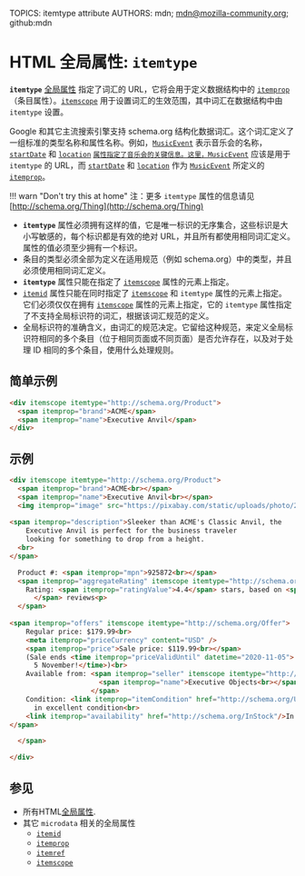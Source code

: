 TOPICS: itemtype attribute
AUTHORS: mdn; mdn@mozilla-community.org; github:mdn

# HTML 全局属性: `itemtype`

**`itemtype`** [全局属性](/zh-hans/webfrontend/HTML_Global_Attributes) 指定了词汇的 URL，它将会用于定义数据结构中的
[`itemprop`](/zh-hans/webfrontend/itemprop_attribute)（条目属性）。[`itemscope`](/zh-hans/webfrontend/itemscope_attribute)
用于设置词汇的生效范围，其中词汇在数据结构中由 `itemtype` 设置。

Google 和其它主流搜索引擎支持 schema.org 结构化数据词汇。这个词汇定义了一组标准的类型名称和属性名称。例如，[`MusicEvent`](http://schema.org/MusicEvent)
表示音乐会的名称，[`startDate`](http://schema.org/startDate) 和 [`location`](http://schema.org/location)
[`属性指定了音乐会的关键信息。这里，MusicEvent`](http://schema.org/MusicEvent) 应该是用于 `itemtype` 的 URL，而 [`startDate`](http://schema.org/startDate)
和 [`location`](http://schema.org/location) 作为 [`MusicEvent`](http://schema.org/MusicEvent) 所定义的 [`itemprop`](/zh-hans/webfrontend/itemprop_attribute)。

!!! warn "Don't try this at home"
    注：更多 `itemtype` 属性的信息请见 [http://schema.org/Thing](http://schema.org/Thing)

- **`itemtype`** 属性必须拥有这样的值，它是唯一标识的无序集合，这些标识是大小写敏感的，每个标识都是有效的绝对 URL，并且所有都使用相同词汇定义。属性的值必须至少拥有一个标识。
- 条目的类型必须全部为定义在适用规范（例如 schema.org）中的类型，并且必须使用相同词汇定义。
- **`itemtype`** 属性只能在指定了 [`itemscope`](/zh-hans/webfrontend/itemscope_attribute) 属性的元素上指定。
- [`itemid`](/zh-hans/webfrontend/itemid_attribute) 属性只能在同时指定了 [`itemscope`](/zh-hans/webfrontend/itemscope_attribute)
和 `itemtype` 属性的元素上指定。
它们必须仅仅在拥有 [`itemscope`](/zh-hans/webfrontend/itemscope_attribute) 属性的元素上指定，它的 `itemtype` 属性指定了不支持全局标识符的词汇，根据该词汇规范的定义。
- 全局标识符的准确含义，由词汇的规范决定。它留给这种规范，来定义全局标识符相同的多个条目（位于相同页面或不同页面）是否允许存在，以及对于处理 ID 相同的多个条目，使用什么处理规则。

## 简单示例

```html
<div itemscope itemtype="http://schema.org/Product">
  <span itemprop="brand">ACME</span>
  <span itemprop="name">Executive Anvil</span>
</div>
```

## 示例

```html
<div itemscope itemtype="http://schema.org/Product">
  <span itemprop="brand">ACME<br></span>
  <span itemprop="name">Executive Anvil<br></span>
  <img itemprop="image" src="https://pixabay.com/static/uploads/photo/2015/09/05/18/15/suitcase-924605_960_720.png" width="50" height="50" alt="Executive Anvil logo" /><br>
  
<span itemprop="description">Sleeker than ACME's Classic Anvil, the
    Executive Anvil is perfect for the business traveler
    looking for something to drop from a height.
  <br>
</span>

  Product #: <span itemprop="mpn">925872<br></span>
  <span itemprop="aggregateRating" itemscope itemtype="http://schema.org/AggregateRating">
    Rating: <span itemprop="ratingValue">4.4</span> stars, based on <span itemprop="reviewCount">89
      </span> reviews<p>
  </span>
  
<span itemprop="offers" itemscope itemtype="http://schema.org/Offer">
    Regular price: $179.99<br>
    <meta itemprop="priceCurrency" content="USD" />
    <span itemprop="price">Sale price: $119.99<br></span>
    (Sale ends <time itemprop="priceValidUntil" datetime="2020-11-05">
      5 November!</time>)<br>
    Available from: <span itemprop="seller" itemscope itemtype="http://schema.org/Organization">
                      <span itemprop="name">Executive Objects<br></span>
                    </span>
    Condition: <link itemprop="itemCondition" href="http://schema.org/UsedCondition"/>Previously owned,
      in excellent condition<br>
    <link itemprop="availability" href="http://schema.org/InStock"/>In stock! Order now!
</span>

  </span>

</div>
```

## 参见

- 所有HTML[全局属性](/zh-hans/webfrontend/HTML_Global_Attributes).
- 其它 `microdata` 相关的全局属性
    - [`itemid`](/zh-hans/webfrontend/itemid_attribute)
    - [`itemprop`](/zh-hans/webfrontend/itemprop_attribute)
    - [`itemref`](/zh-hans/webfrontend/itemref_attribute)
    - [`itemscope`](/zh-hans/webfrontend/itemscope_attribute)
